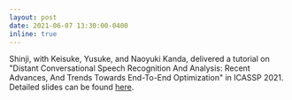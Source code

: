 ```yaml
---
layout: post
date: 2021-06-07 13:30:00-0400
inline: true
---
```



Shinji, with Keisuke, Yusuke, and Naoyuki Kanda, delivered a tutorial on "Distant Conversational Speech Recognition And Analysis: Recent Advances, And Trends Towards End-To-End Optimization" in ICASSP 2021. Detailed slides can be found <a href="https://github.com/ICASSP2021-tutorial9/Distant_conversational_ASR_and_analysis">here</a>.
